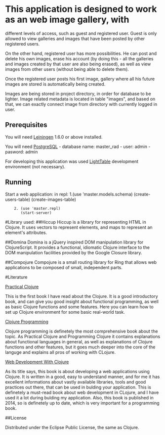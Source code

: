 # This application is designed to work as an web image gallery, with
different levels of access, such as guest and registered user. Guest is
only allowed to view galleries and images that have been posted by other
registered users.

On the other hand, registered user has more possibilities. He can post
and delete his own images, erase his account (by doing this - all the
galleries and images created by that user are also being erased), as
well as view images from other users (without being able to delete
them).

Once the registered user posts his first image, gallery where all his
future images are stored is automatically being created.

Images are being stored in project directory, in order for database to
be lighter.
Image related metadata is located in table "images", and based on
that, we can exactly connect image from directory with currently
logged in user. 

## Prerequisites

You will need [Leiningen][1] 1.6.0 or above installed.

You will need [PostgreSQL][2]
	- database name: master_rad
	- user: admin
	- pasword: admin

For developing this application was used [LightTable][3] development environment (not necessary).
	
[1]: https://github.com/technomancy/leiningen
[2]: http://www.postgresql.org/
[3]: http://www.lighttable.com/

## Running

Start a web application:
	in repl:
		1.(use 'master.models.schema)
		  (create-users-table)
		  (create-images-table)
		
		2. (use 'master.repl)
		   (start-server)

#Library used:
##Hiccup
Hiccup is a library for representing HTML in Clojure. It uses vectors to represent elements, and maps to represent an element's attributes.

##Domina
Domina is a jQuery inspired DOM manipulation library for ClojureScript. It provides a functional, idiomatic Clojure interface to the DOM manipulation facilities provided by the Google Closure library.

##Compojure
Compojure is a small routing library for Ring that allows web applications to be composed of small, independent parts.

#Literature

[Practical Clojure](http://www.amazon.com/Practical-Clojure-Experts-Voice-Source-ebook/dp/B003VM7G3S)

  This is the first book I have read about the Clojure. It is a good introductory book, and can give you good insight about functional programming, as well as basic Clojure functions and some features. Here you can learn how to set up Clojure environment for some basic real-world task. 


[Clojure Programming](http://www.amazon.com/Clojure-Programming-Chas-Emerick/dp/1449394701/ref=pd_sim_b_1?ie=UTF8&refRID=0KCSHHVCSA3Z3YCX6JAF)

  Clojure programming is definetely the most comprehensive book about the topic. As Practical Clojure and Programming Clojure it contains explanations about functional languages in general, as well as explanations of Clojure functions and other features, but it goes much deeper into the core of the languge and explains all pros of working with CLojure.

[Web Development With Clojure](http://www.amazon.com/Web-Development-Clojure-Build-Bulletproof/dp/1937785645/ref=pd_sim_b_3?ie=UTF8&refRID=0KCSHHVCSA3Z3YCX6JAF)

  As its title says, this book is about developing a web applications using Clojure. It is written in a good, easy to understand manner, and for me it has excellent informations about vastly available libraries, tools and good practices out there, that can be used in bulding your application. This is definetely a must-read book about web development in CLojure, and I have used it a lot during bulding my application. Also, this book is published in 2014, so is definetely up to date, which is very important for a programming book. 

##License

Distributed under the Eclipse Public License, the same as Clojure.


